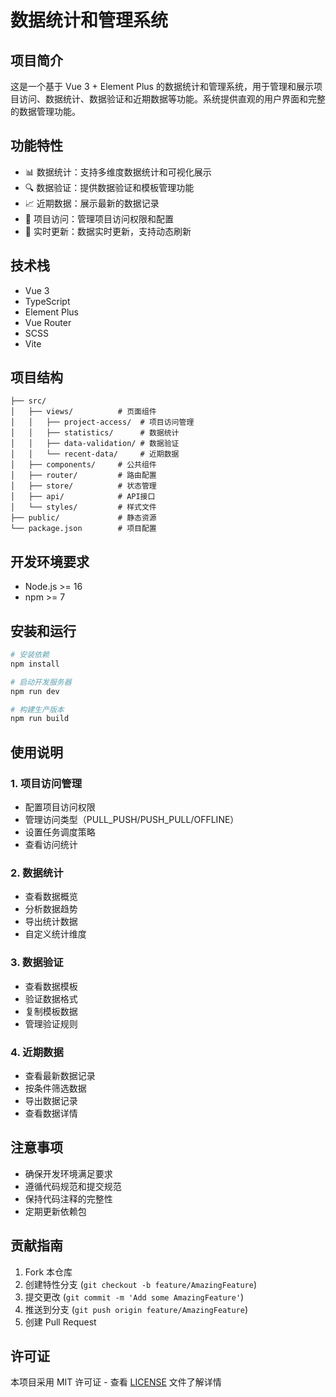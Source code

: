 # 数据统计和管理系统

## 项目简介
这是一个基于 Vue 3 + Element Plus 的数据统计和管理系统，用于管理和展示项目访问、数据统计、数据验证和近期数据等功能。系统提供直观的用户界面和完整的数据管理功能。

## 功能特性
- 📊 数据统计：支持多维度数据统计和可视化展示
- 🔍 数据验证：提供数据验证和模板管理功能
- 📈 近期数据：展示最新的数据记录
- 🎯 项目访问：管理项目访问权限和配置
- 🔄 实时更新：数据实时更新，支持动态刷新

## 技术栈
- Vue 3
- TypeScript
- Element Plus
- Vue Router
- SCSS
- Vite

## 项目结构
```
├── src/
│   ├── views/          # 页面组件
│   │   ├── project-access/  # 项目访问管理
│   │   ├── statistics/      # 数据统计
│   │   ├── data-validation/ # 数据验证
│   │   └── recent-data/     # 近期数据
│   ├── components/     # 公共组件
│   ├── router/         # 路由配置
│   ├── store/          # 状态管理
│   ├── api/            # API接口
│   └── styles/         # 样式文件
├── public/             # 静态资源
└── package.json        # 项目配置
```

## 开发环境要求
- Node.js >= 16
- npm >= 7

## 安装和运行

```bash
# 安装依赖
npm install

# 启动开发服务器
npm run dev

# 构建生产版本
npm run build
```

## 使用说明

### 1. 项目访问管理
- 配置项目访问权限
- 管理访问类型（PULL_PUSH/PUSH_PULL/OFFLINE）
- 设置任务调度策略
- 查看访问统计

### 2. 数据统计
- 查看数据概览
- 分析数据趋势
- 导出统计数据
- 自定义统计维度

### 3. 数据验证
- 查看数据模板
- 验证数据格式
- 复制模板数据
- 管理验证规则

### 4. 近期数据
- 查看最新数据记录
- 按条件筛选数据
- 导出数据记录
- 查看数据详情

## 注意事项
- 确保开发环境满足要求
- 遵循代码规范和提交规范
- 保持代码注释的完整性
- 定期更新依赖包

## 贡献指南
1. Fork 本仓库
2. 创建特性分支 (`git checkout -b feature/AmazingFeature`)
3. 提交更改 (`git commit -m 'Add some AmazingFeature'`)
4. 推送到分支 (`git push origin feature/AmazingFeature`)
5. 创建 Pull Request

## 许可证
本项目采用 MIT 许可证 - 查看 [LICENSE](LICENSE) 文件了解详情